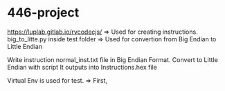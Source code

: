 # 446-project

https://luplab.gitlab.io/rvcodecjs/   => Used for creating instructions.
big_to_litte.py inside test folder    => Used for convertion from Big Endian to Little Endian

Write instruction normal_inst.txt file in Big Endian Format.
Convert to Little Endian with script
It outputs into Instructions.hex file


Virtual Env is used for test. => First, 